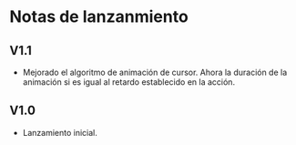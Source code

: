 # Notas de lanzanmiento

## V1.1
* Mejorado el algoritmo de animación de cursor. Ahora la duración de la animación si es igual al retardo establecido en la acción.
## V1.0
* Lanzamiento inicial.
